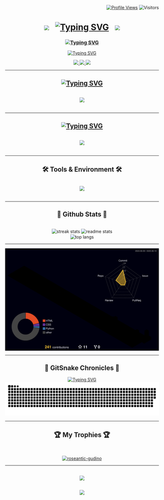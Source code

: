 
<!--
**Roseantic-Gudino/Roseantic-Gudino** is a ✨ _special_ ✨ repository because its `README.md` (this file) appears on your GitHub profile.

Here are some ideas to get you started:

- 🔭 I’m currently working on ...
- 🌱 I’m currently learning ...
- 👯 I’m looking to collaborate on ...
- 🤔 I’m looking for help with ...
- 💬 Ask me about ...
- 📫 How to reach me: ...
- 😄 Pronouns: ...
- ⚡ Fun fact: ...

-->





<div align="right">

<a href="https://komarev.com/ghpvc/?username=Roseantic-Gudino&color=blueviolet"><img src="https://komarev.com/ghpvc/?username=Roseantic-Gudino&color=blueviolet" alt="Profile Views" /></a>   ![Visitors](https://visitor-badge.laobi.icu/badge?page_id=Roseantic-Gudino.Roseantic-Gudino)

<!--
<img align="right" src="https://visitor-badge.laobi.icu/badge?page_id=Roseantic-Gudino.Roseantic-Gudino" />
--->
</div>
<h1 align="center">
<img src="https://user-images.githubusercontent.com/74038190/213844263-a8897a51-32f4-4b3b-b5c2-e1528b89f6f3.png" width="50px" /> &nbsp; 
<a href="https://git.io/typing-svg"><img src="https://readme-typing-svg.herokuapp.com?font=Merienda&size=27&duration=750&pause=1000&color=8D53F7&center=true&vCenter=true&multiline=true&width=550&lines=I%E2%80%99m+Roseantic%2C+and+I%E2%80%99m+glad+you%E2%80%99re+here%F0%9F%8C%B9" alt="Typing SVG" /></a>  &nbsp; 
<img src="https://user-images.githubusercontent.com/74038190/213844263-a8897a51-32f4-4b3b-b5c2-e1528b89f6f3.png" width="50px" />
</h1>

<h3 align="center" >
<!--
<a href="https://git.io/typing-svg"><img src="https://readme-typing-svg.herokuapp.com?font=Felipa&size=24&duration=1000&pause=100&color=BDC1F7&center=true&vCenter=true&multiline=true&repeat=false&width=800&height=70&lines=%F0%9F%A7%A0+Curious+mind+from+Bangalore+%F0%9F%8C%86%2C+exploring+the+world+of+software+engineering+%F0%9F%92%BB%2C+;fueled+by+innovation+%F0%9F%92%A1+and+a+love+for+learning+%F0%9F%93%9A%F0%9F%94%8D" alt="Typing SVG" /></a>
  --
<a href="https://git.io/typing-svg"><img src="https://readme-typing-svg.herokuapp.com?font=Rancho&size=25&duration=1&pause=1000&color=DBCDF7&center=true&vCenter=true&multiline=true&width=900&height=45&lines=%F0%9F%A7%A0+Curious+mind+from+Bangalore+%F0%9F%8C%86+exploring+software+engineering+%F0%9F%9A%80+with+a+passion+for+learning+%F0%9F%93%9A" alt="Typing SVG" /></a>
-->

<a href="https://git.io/typing-svg"><img src="https://readme-typing-svg.herokuapp.com?font=Rancho&size=25&duration=1&pause=1000&color=DBCDF7&center=true&vCenter=true&multiline=true&width=850&height=45&lines=%F0%9F%91%A9%F0%9F%8F%BD%E2%80%8D%F0%9F%92%BBCurious+mind+from+Bangalore%E2%9C%88%EF%B8%8Fexploring+software+engineering%F0%9F%9A%80with+a+passion+for+learning%F0%9F%93%9A" alt="Typing SVG" /></a>
</h3>


<div align="center">
  
<a href="https://git.io/typing-svg"><img src="https://readme-typing-svg.herokuapp.com?font=Libre+Caslon+Display&size=22&duration=1&pause=100&color=F7F7F7&center=true&vCenter=true&multiline=true&repeat=false&width=1000&height=150&lines=%F0%9F%8C%B1+I%E2%80%99m+passionate+about+problem-solving+and+learning+new+technologies+...;%F0%9F%A4%94+I+enjoy+tackling+real-world+challenges+with+an+analytical+and+data-driven+approach+...;%F0%9F%92%AC+I+love+badminton+%F0%9F%8F%B8%2C+traveling+%E2%9C%88%EF%B8%8F%2C+and+exploring+my+creativity+through+art+and+calligraphy+%F0%9F%8E%A8...;%E2%9A%A1+Fun+fact%3A+%E2%80%9CHello%2C+World!%E2%80%9D+has+been+saying+hi+since+1972...;%F0%9F%93%AB+How+to+reach+me%3A+..." alt="Typing SVG" /></a>


</a>
  
</div>


<!--

<div align="center" style="font-family: 'Brush Script MT', cursive;">
  🌱 I’m passionate about problem-solving and learning new technologies ...<br><br>
  🤔 I enjoy tackling real-world challenges with an analytical and data-driven approach ...<br><br>
  💬 I love badminton 🏸, traveling ✈️, and exploring my creativity through art and calligraphy 🎨.<br><br>
  ⚡ Fun fact: The “Hello, World!” program has been a tradition since 1972 ...<br><br>
  📫 How to reach me: ...
</div>


<div align="center">
🌱 Curious by nature, techie by choice <br>
I love solving problems and learning new tools.
Always up for a challenge that makes me think.
<br><br>
  🤔 Data-driven, detail-focused <br>
I enjoy real-world puzzles and analytical thinking.
Turning insights into impact is my thing.
<br><br>
  🎨 Creative soul <br>
I unwind with art, calligraphy, and design.
Creativity keeps my mind fresh and inspired.
<br><br>
  🏸 ✈️ Life beyond the screen <br>
Badminton energizes me.
Travel broadens my view.
<br><br>
  ⚡ Fun fact: <br>
“Hello, World!” has been saying hi since 1972.
A tiny line that launched countless tech journeys.
<br><br>
  📫 How to reach me: ...
 </div>

<!--
<div>
  🌱 I’m passionate about problem-solving and learning new technologies ...
  
  🤔 I enjoy tackling real-world challenges with an analytical and data-driven approach ...
  
  💬 I love badminton 🏸, traveling ✈️, and exploring my creativity through art and calligraphy 🎨.
  
  ⚡ Fun fact: The “Hello, World!” program has been a tradition since 1972 ...
  
  📫 How to reach me: ...
</div>
 

<div align="center" style="font-family: 'Brush Script MT', cursive;">
  🌱 I’m passionate about problem-solving and learning new technologies ...<br><br>
  🤔 I enjoy tackling real-world challenges with an analytical and data-driven approach ...<br><br>
  💬 I love badminton 🏸, traveling ✈️, and exploring my creativity through art and calligraphy 🎨.<br><br>
  ⚡ Fun fact: The “Hello, World!” program has been a tradition since 1972 ...<br><br>
  📫 How to reach me: ...
</div>
-->



<div align="center"> 
  <a href="mailto:roseanticgudino27@gmail.com">
    <img src="https://img.shields.io/badge/Gmail-%23FF0000?style=for-the-badge&logo=gmail&logoColor=yellow" />
  </a>
  <a href="https://www.linkedin.com/in/roseantic-gudino-506285229" target="_blank">
    <img src="https://img.shields.io/badge/LinkedIn-blue?style=for-the-badge&logo=linkedin&logoColor=white" />
  </a> 
  <a href="https://linktr.ee/roseantic">
    <img src="https://img.shields.io/badge/Linktree-lightgreen?style=for-the-badge&logo=linktree&logoColor=black" />
  </a>

  
</div>

 <hr/>
<!--
<h2 align="center">⚒️ Languages-Frameworks-Tools ⚒️</h2>
<br/>
<div align="center">
    <img src="https://skillicons.dev/icons?i=python,c,html,css,vscode,django,angular,mysql,sqlite,opencv,javascript,typescript,github,git,pycharm,java,cpp,linux,windows,powershell&perline=10" />
</div>
-
<br/>
-->


<h2 align="center"><a href="https://git.io/typing-svg"><img src="https://readme-typing-svg.herokuapp.com?font=Ribeye+Marrow&size=26&duration=1&pause=1000&color=F7F7F7&center=true&vCenter=true&height=40&lines=%F0%9F%96%A5%EF%B8%8F+Languages+%26+Databases+%F0%9F%96%A5%EF%B8%8F" alt="Typing SVG" /></a></h2>

<br/>
<div align="center">
    <img src="https://skillicons.dev/icons?i=python,c,mysql,sqlite,html,javascript,typescript,java,cpp,css&perline=5" />
</div>
<br/>
<hr/>


<h2 align="center"><a href="https://git.io/typing-svg"><img src="https://readme-typing-svg.herokuapp.com?font=Ribeye+Marrow&size=24&duration=1&pause=1000&color=F7F7F7&center=true&vCenter=true&height=40&lines=%F0%9F%9A%80+Frameworks+%F0%9F%9A%80" alt="Typing SVG" /></a></h2>
<br/>
<div align="center">
    <img src="https://skillicons.dev/icons?i=django,angular,bootstrap&perline=4" />
</div>
<br/>
<hr/>

<h2 align="center">🛠 Tools & Environment 🛠</h2>
<br/>
<div align="center">
    <img src="https://skillicons.dev/icons?i=vscode,opencv,github,git,pycharm,visualstudio,linux,windows,powershell,jquery&perline=5" />
</div>
<br/>
<hr/>




<h2 align="center">🌠 Github Stats 🌠 </h2>
<br> 
<div align="center">
<!--  <img width=390 src="https://github-readme-streak-stats-salesp07.vercel.app/?user=Roseantic-Gudino&count_private=true&theme=midnight-purple&border_radius=10" alt="streak stats"/>
  <img width=390 src="https://github-readme-stats-salesp07.vercel.app/api?username=Roseantic-Gudino&count_private=true&show_icons=true&theme=midnight-purple&rank_icon=github&border_radius=10&include_all_commits=true" alt="readme stats" /> --
  <img src="https://github-readme-streak-stats-salesp07.vercel.app/?user=Roseantic-Gudino&count_private=true&theme=midnight-purple&border_radius=10" alt="streak stats" width="390" height="195px"/>
  <img src="https://github-readme-stats-salesp07.vercel.app/api?username=Roseantic-Gudino&count_private=true&show_icons=true&theme=midnight-purple&rank_icon=github&border_radius=10&include_all_commits=true" alt="readme stats"  width="370"  /> </br>
  <img width="300" align="center" src="https://github-readme-stats-salesp07.vercel.app/api/top-langs/?username=Roseantic-Gudino&langs_count=10&layout=compact&theme=midnight-purple&border_radius=10&size_weight=0.5&count_weight=0.5" height="195px" alt="top langs"  /> 
-->
  <img src="https://github-readme-streak-stats-salesp07.vercel.app/?user=Roseantic-Gudino&count_private=true&theme=midnight-purple&border_radius=10" alt="streak stats" width="390" />
  <img src="https://github-readme-stats-salesp07.vercel.app/api?username=Roseantic-Gudino&count_private=true&show_icons=true&theme=midnight-purple&rank_icon=github&border_radius=10&include_all_commits=true" alt="readme stats"  width="370"  /> </br>
  <img width="300" align="center" src="https://github-readme-stats-salesp07.vercel.app/api/top-langs/?username=Roseantic-Gudino&langs_count=10&layout=compact&theme=midnight-purple&border_radius=10&size_weight=0.5&count_weight=0.5" alt="top langs" /> 
  
</a>
</div>
<hr/>




<!-- <h2 align="center">🌠 Github Stats 🌠</h2>   -->

<div align="center">
<img src="./profile-3d-contrib/profile-night-rainbow.svg" width="600" align="center" alt="3D GitHub Contribution Graph" />
</div>

<!--
<div align="center">
  <img src="https://github-readme-streak-stats.herokuapp.com/?user=Roseantic-Gudino&count_private=true&theme=midnight-purple&border_radius=10" alt="streak stats" width="390" />
  <img src="https://github-readme-stats.vercel.app/api?username=Roseantic-Gudino&count_private=true&show_icons=true&theme=midnight-purple&rank_icon=github&border_radius=10&include_all_commits=true" alt="readme stats"  width="390" /> </br>
  <img src="https://github-readme-stats.vercel.app/api/top-langs/?username=Roseantic-Gudino&langs_count=8&layout=compact&theme=midnight-purple&border_radius=10&size_weight=0.5&count_weight=0.5" alt="top langs" width="390" /> </br>
</div>


<h2>🐍 My Contributions 🐍</h2>


-->


<hr/>
<div align="center">
  
  <h2>🐍 GitSnake Chronicles 🐍</h2>

<a href="https://git.io/typing-svg"><img src="https://readme-typing-svg.herokuapp.com?font=Sacramento&size=23&duration=1&pause=1000&color=1CFF2B&center=true&vCenter=true&width=440&height=32&lines=A+visual+tale+of+my+daily+coding+adventures%2C+told+by+a+snake..." alt="Typing SVG" /></a>
  ![snake gif](https://github.com/Roseantic-Gudino/Roseantic-Gudino/blob/output/github-snake-dark.svg)
  
<!-- <img alt="snake eating my contributions" src="https://raw.githubusercontent.com/Roseantic-Gudino/Roseantic-Gudino/output/github-contribution-grid-snake.svg" /> -->

</div>

<hr/>

<h2 align="center">🏆 My Trophies 🏆</h2>
<br>
<div align="center">
<p> <a href="https://github.com/ryo-ma/github-profile-trophy"><img src="https://github-profile-trophy.vercel.app/?username=roseantic-gudino&theme=darkhub&column=4&margin-w=15" alt="roseantic-gudino" /></a> 

</p>



<hr/>

<br/>

<div align="center">
<img width=500 align="center" src="https://user-images.githubusercontent.com/74038190/225813708-98b745f2-7d22-48cf-9150-083f1b00d6c9.gif"/>
</div>

<br/>

<p align="center">
<a href="https://GitHub.com/Roseantic-Gudino/"><img src="http://ForTheBadge.com/images/badges/built-with-love.svg" " /></a>

</p>

<!--
https://github.com/user-attachments/assets/53a33886-e4ee-45a7-ba38-210454a060c0
-->



<!--
[![Harlok's WakaTime stats](https://github-readme-stats.vercel.app/api/wakatime?username=Roseantic-Gudino)](https://github.com/Roseantic-Gudino/github-readme-stats)

 ![](./profile-3d-contrib/profile-night-rainbow.svg)
 <!--- https://github.com/Akshata-Gunapache/Akshata-Gunapache/blob/main/profile-3d-contrib/profile-night-rainbow.svg





## 🌐 Connect with Me 🍬
[![Behance](https://img.shields.io/badge/Behance-1769ff?logo=behance&logoColor=white)](https://behance.net/technologyhell) [![Discord](https://img.shields.io/badge/Discord-%237289DA.svg?logo=discord&logoColor=white)](https://discord.gg/6ME9TDt) [![Facebook](https://img.shields.io/badge/Facebook-%231877F2.svg?logo=Facebook&logoColor=white)](https://facebook.com/technologyhell) [![Instagram](https://img.shields.io/badge/Instagram-%23E4405F.svg?logo=Instagram&logoColor=white)](https://instagram.com/technologyhell) [![LinkedIn](https://img.shields.io/badge/LinkedIn-%230077B5.svg?logo=linkedin&logoColor=white)](https://linkedin.com/in/nitishsinghslg) [![Twitch](https://img.shields.io/badge/Twitch-%239146FF.svg?logo=Twitch&logoColor=white)](https://twitch.tv/technologyhell) [![X](https://img.shields.io/badge/X-black.svg?logo=X&logoColor=white)](https://x.com/technologyhell) [![YouTube](https://img.shields.io/badge/YouTube-%23FF0000.svg?logo=YouTube&logoColor=white)](https://youtube.com/@technologyhell) 

</div>


-->

<!--
<p align="center">
  <img src="https://github-readme-activity-graph.vercel.app/graph?username=Roseantic-Gudino&theme=react-dark&bg_color=1a1b27&hide_border=true" alt="GitHub Activity Graph"/>
</p>

-->
